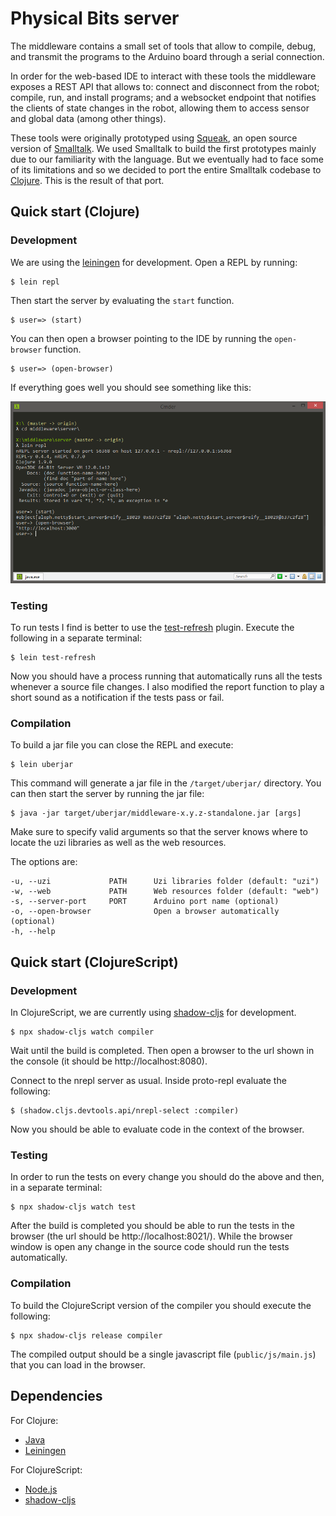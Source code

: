 # Physical Bits server

The middleware contains a small set of tools that allow to compile, debug, and transmit the programs to the Arduino board through a serial connection.

In order for the web-based IDE to interact with these tools the middleware exposes a REST API that allows to: connect and disconnect from the robot; compile, run, and install programs; and a websocket endpoint that notifies the clients of state changes in the robot, allowing them to access sensor and global data (among other things).

These tools were originally prototyped using [Squeak](https://squeak.org/), an open source version of [Smalltalk](https://en.wikipedia.org/wiki/Smalltalk). We used Smalltalk to build the first prototypes mainly due to our familiarity with the language. But we eventually had to face some of its limitations and so we decided to port the entire Smalltalk codebase to [Clojure](https://clojure.org/). This is the result of that port.

## Quick start (Clojure)

### Development

We are using the [leiningen](https://leiningen.org/) for development. Open a REPL by running:

    $ lein repl

Then start the server by evaluating the `start` function.

    $ user=> (start)

You can then open a browser pointing to the IDE by running the `open-browser` function.

    $ user=> (open-browser)

If everything goes well you should see something like this:

![repl](/docs/img/repl.png)

### Testing

To run tests I find is better to use the [test-refresh](https://github.com/jakemcc/lein-test-refresh) plugin. Execute the following in a separate terminal:

    $ lein test-refresh

Now you should have a process running that automatically runs all the tests whenever a source file changes. I also modified the report function to play a short sound as a notification if the tests pass or fail.

### Compilation

To build a jar file you can close the REPL and execute:

    $ lein uberjar

This command will generate a jar file in the `/target/uberjar/` directory. You can then start the server by running the jar file:

    $ java -jar target/uberjar/middleware-x.y.z-standalone.jar [args]

Make sure to specify valid arguments so that the server knows where to locate the uzi libraries as well as the web resources.

The options are:

    -u, --uzi             PATH      Uzi libraries folder (default: "uzi")  
    -w, --web             PATH      Web resources folder (default: "web")
    -s, --server-port     PORT      Arduino port name (optional)
    -o, --open-browser              Open a browser automatically (optional)
    -h, --help

## Quick start (ClojureScript)

### Development

In ClojureScript, we are currently using [shadow-cljs](https://github.com/thheller/shadow-cljs) for development.

    $ npx shadow-cljs watch compiler

Wait until the build is completed. Then open a browser to the url shown in the console (it should be http://localhost:8080).

Connect to the nrepl server as usual. Inside proto-repl evaluate the following:

    $ (shadow.cljs.devtools.api/nrepl-select :compiler)

Now you should be able to evaluate code in the context of the browser.

### Testing

In order to run the tests on every change you should do the above and then, in a separate terminal:

    $ npx shadow-cljs watch test

After the build is completed you should be able to run the tests in the browser (the url should be http://localhost:8021/). While the browser window is open any change in the source code should run the tests automatically.

### Compilation

To build the ClojureScript version of the compiler you should execute the following:

    $ npx shadow-cljs release compiler

The compiled output should be a single javascript file (`public/js/main.js`) that you can load in the browser.

## Dependencies

For Clojure:
* [Java](https://openjdk.java.net/)
* [Leiningen](https://leiningen.org/)

For ClojureScript:
* [Node.js](https://nodejs.org/)
* [shadow-cljs](https://github.com/thheller/shadow-cljs)
